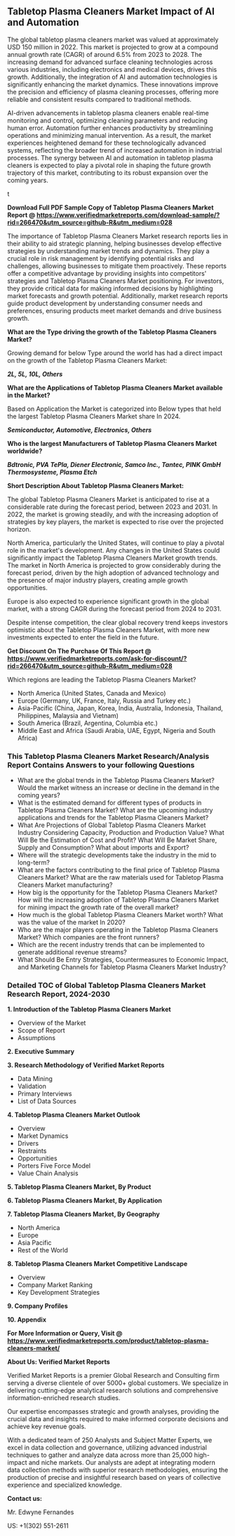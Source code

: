 <h2>Tabletop Plasma Cleaners Market Impact of AI and Automation</h2><p>The global tabletop plasma cleaners market was valued at approximately USD 150 million in 2022. This market is projected to grow at a compound annual growth rate (CAGR) of around 6.5% from 2023 to 2028. The increasing demand for advanced surface cleaning technologies across various industries, including electronics and medical devices, drives this growth. Additionally, the integration of AI and automation technologies is significantly enhancing the market dynamics. These innovations improve the precision and efficiency of plasma cleaning processes, offering more reliable and consistent results compared to traditional methods.</p><p>AI-driven advancements in tabletop plasma cleaners enable real-time monitoring and control, optimizing cleaning parameters and reducing human error. Automation further enhances productivity by streamlining operations and minimizing manual intervention. As a result, the market experiences heightened demand for these technologically advanced systems, reflecting the broader trend of increased automation in industrial processes. The synergy between AI and automation in tabletop plasma cleaners is expected to play a pivotal role in shaping the future growth trajectory of this market, contributing to its robust expansion over the coming years.</p>t</p><p id="" class=""><strong>Download Full PDF Sample Copy of Tabletop Plasma Cleaners Market Report @ <a href="https://www.verifiedmarketreports.com/download-sample/?rid=266470&utm_source=github-R&utm_medium=028" target="_blank">https://www.verifiedmarketreports.com/download-sample/?rid=266470&utm_source=github-R&utm_medium=028</a></strong></p><p>The importance of&nbsp;Tabletop Plasma Cleaners Market research reports lies in their ability to aid strategic planning, helping businesses develop effective strategies by understanding market trends and dynamics. They play a crucial role in risk management by identifying potential risks and challenges, allowing businesses to mitigate them proactively. These reports offer a competitive advantage by providing insights into competitors' strategies and Tabletop Plasma Cleaners Market positioning. For investors, they provide critical data for making informed decisions by highlighting market forecasts and growth potential. Additionally, market research reports guide product development by understanding consumer needs and preferences, ensuring products meet market demands and drive business growth.</p><p><strong>What are the&nbsp;Type driving the growth of the Tabletop Plasma Cleaners Market?</strong></p><p id="" class="">Growing demand for below Type around the world has had a direct impact on the growth of the Tabletop Plasma Cleaners Market:</p><em><strong>2L, 5L, 10L, Others</strong></em></p><strong>What are the&nbsp;Applications&nbsp;of Tabletop Plasma Cleaners Market available in the Market?</strong></p><p id="" class="">Based on Application the Market is categorized into Below types that held the largest Tabletop Plasma Cleaners Market share In 2024.</p><em><strong>Semiconductor, Automotive, Electronics, Others</strong></em></p><strong>Who is the largest Manufacturers of Tabletop Plasma Cleaners Market worldwide?</strong></p><p><em><strong>Bdtronic, PVA TePla, Diener Electronic, Samco Inc., Tantec, PINK GmbH Thermosysteme, Plasma Etch</strong></em></p><p id="" class=""><strong>Short Description About Tabletop Plasma Cleaners Market:</strong></p><p>The global Tabletop Plasma Cleaners Market is anticipated to rise at a considerable rate during the forecast period, between 2023 and 2031. In 2022, the market is growing steadily, and with the increasing adoption of strategies by key players, the market is expected to rise over the projected horizon.</p><p>North America, particularly the United States, will continue to play a pivotal role in the market's development. Any changes in the United States could significantly impact the Tabletop Plasma Cleaners Market growth trends. The market in North America is projected to grow considerably during the forecast period, driven by the high adoption of advanced technology and the presence of major industry players, creating ample growth opportunities.</p><p>Europe is also expected to experience significant growth in the global market, with a strong CAGR during the forecast period from 2024 to 2031.</p><p>Despite intense competition, the clear global recovery trend keeps investors optimistic about the Tabletop Plasma Cleaners Market, with more new investments expected to enter the field in the future.</p><p id="" class=""><strong>Get Discount On The Purchase Of This Report @ <a href="https://www.verifiedmarketreports.com/ask-for-discount/?rid=266470&utm_source=github-R&utm_medium=028" target="_blank">https://www.verifiedmarketreports.com/ask-for-discount/?rid=266470&utm_source=github-R&utm_medium=028</a></strong></p>Which regions are leading the Tabletop Plasma Cleaners Market?</p><ul><li>North America (United States, Canada and Mexico)</li><li>Europe (Germany, UK, France, Italy, Russia and Turkey etc.)</li><li>Asia-Pacific (China, Japan, Korea, India, Australia, Indonesia, Thailand, Philippines, Malaysia and Vietnam)</li><li>South America (Brazil, Argentina, Columbia etc.)</li><li>Middle East and Africa (Saudi Arabia, UAE, Egypt, Nigeria and South Africa)</li></ul><h3 id="" class="">This Tabletop Plasma Cleaners Market Research/Analysis Report Contains Answers to your following Questions</h3><ul><li>What are the global trends in the Tabletop Plasma Cleaners Market? Would the market witness an increase or decline in the demand in the coming years?</li><li>What is the estimated demand for different types of products in Tabletop Plasma Cleaners Market? What are the upcoming industry applications and trends for the Tabletop Plasma Cleaners Market?</li><li>What Are Projections of Global Tabletop Plasma Cleaners Market Industry Considering Capacity, Production and Production Value? What Will Be the Estimation of Cost and Profit? What Will Be Market Share, Supply and Consumption? What about imports and Export?</li><li>Where will the strategic developments take the industry in the mid to long-term?</li><li>What are the factors contributing to the final price of Tabletop Plasma Cleaners Market? What are the raw materials used for Tabletop Plasma Cleaners Market manufacturing?</li><li>How big is the opportunity for the Tabletop Plasma Cleaners Market? How will the increasing adoption of Tabletop Plasma Cleaners Market for mining impact the growth rate of the overall market?</li><li>How much is the global Tabletop Plasma Cleaners Market worth? What was the value of the market In 2020?</li><li>Who are the major players operating in the Tabletop Plasma Cleaners Market? Which companies are the front runners?</li><li>Which are the recent industry trends that can be implemented to generate additional revenue streams?</li><li>What Should Be Entry Strategies, Countermeasures to Economic Impact, and Marketing Channels for Tabletop Plasma Cleaners Market Industry?</li></ul><h3 id="" class="">Detailed TOC of Global Tabletop Plasma Cleaners Market Research Report, 2024-2030</h3><p id="" class=""><strong>1. Introduction of the Tabletop Plasma Cleaners Market</strong></p><ul><li>Overview of the Market</li><li>Scope of Report</li><li>Assumptions</li></ul><p id="" class=""><strong>2. Executive Summary</strong></p><p id="" class=""><strong>3. Research Methodology of Verified Market Reports</strong></p><ul><li>Data Mining</li><li>Validation</li><li>Primary Interviews</li><li>List of Data Sources</li></ul><p id="" class=""><strong>4. Tabletop Plasma Cleaners Market Outlook</strong></p><ul><li>Overview</li><li>Market Dynamics</li><li>Drivers</li><li>Restraints</li><li>Opportunities</li><li>Porters Five Force Model</li><li>Value Chain Analysis</li></ul><p id="" class=""><strong>5. Tabletop Plasma Cleaners Market, By Product</strong></p><p id="" class=""><strong>6. Tabletop Plasma Cleaners Market, By Application</strong></p><p id="" class=""><strong>7. Tabletop Plasma Cleaners Market, By Geography</strong></p><ul><li>North America</li><li>Europe</li><li>Asia Pacific</li><li>Rest of the World</li></ul><p id="" class=""><strong>8. Tabletop Plasma Cleaners Market Competitive Landscape</strong></p><ul><li>Overview</li><li>Company Market Ranking</li><li>Key Development Strategies</li></ul><p id="" class=""><strong>9. Company Profiles</strong></p><p id="" class=""><strong>10. Appendix</strong></p><p id="" class=""><strong>For More Information or Query, Visit @ <a href="https://www.verifiedmarketreports.com/product/tabletop-plasma-cleaners-market/" target="_blank">https://www.verifiedmarketreports.com/product/tabletop-plasma-cleaners-market/</a></strong></p><p id="" class=""><strong>About Us: Verified Market Reports</strong></p><p id="" class="">Verified Market Reports is a premier Global Research and Consulting firm serving a diverse clientele of over 5000+ global customers. We specialize in delivering cutting-edge analytical research solutions and comprehensive information-enriched research studies.</p><p id="" class="">Our expertise encompasses strategic and growth analyses, providing the crucial data and insights required to make informed corporate decisions and achieve key revenue goals.</p><p id="" class="">With a dedicated team of 250 Analysts and Subject Matter Experts, we excel in data collection and governance, utilizing advanced industrial techniques to gather and analyze data across more than 25,000 high-impact and niche markets. Our analysts are adept at integrating modern data collection methods with superior research methodologies, ensuring the production of precise and insightful research based on years of collective experience and specialized knowledge.</p><p id="" class=""><strong>Contact us:</strong></p><p id="" class="">Mr. Edwyne Fernandes</p><p id="" class="">US: +1(302) 551-2611</p>